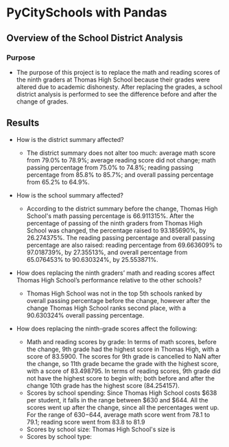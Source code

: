 # PyCitySchools with Pandas

## Overview of the School District Analysis

### Purpose

- The purpose of this project is to replace the math and reading scores of the ninth graders at Thomas High School because their grades were altered due to academic dishonesty. After replacing the grades, a school district analysis is performed to see the difference before and after the change of grades.

## Results

- How is the district summary affected?
  - The district summary does not alter too much: average math score from 79.0% to 78.9%; average reading score did not change; math passing percentage from 75.0% to 74.8%; reading passing percentage from 85.8% to 85.7%; and overall passing percentage from 65.2% to 64.9%. 
  
- How is the school summary affected?
  - According to the district summary before the change, Thomas High School's math passing percentage is 66.911315%. After the percentage of passing of the ninth graders from Thomas High School was changed, the percentage raised to 93.185690%, by 26.274375%. The reading passing percentage and overall passing percentage are also raised: reading percentage from 69.663609% to 97.018739%, by 27.35513%, and overall percentage from 65.076453% to 90.630324%, by 25.553871%. 
  
- How does replacing the ninth graders’ math and reading scores affect Thomas High School’s performance relative to the other schools?
  - Thomas High School was not in the top 5th schools ranked by overall passing percentage before the change, however after the change Thomas High School ranks second place, with a 90.630324% overall passing percentage.
- How does replacing the ninth-grade scores affect the following:
  - Math and reading scores by grade: In terms of math scores, before the change, 9th grade had the highest score in Thomas High, with a score of 83.5900. The scores for 9th grade is cancelled to NaN after the change, so 11th grade became the grade with the highest score, with a score of 83.498795. In terms of reading scores, 9th grade did not have the highest score to begin with; both before and after the change 10th grade has the highest score (84.254157). 
  - Scores by school spending: Since Thomas High School costs $638 per student, it falls in the range between $630 and $644. All the scores went up after the change, since all the percentages went up. For the range of $630-$644, average math score went from 78.1 to 79.1; reading score went from 83.8 to 81.9
  - Scores by school size: Thomas High School's size is 
  - Scores by school type:
